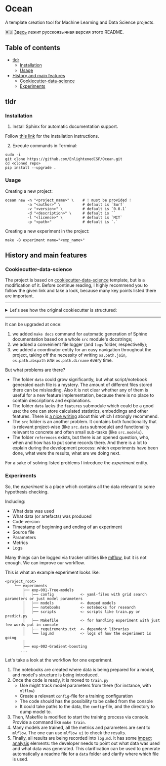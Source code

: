 # Ocean

A template creation tool for Machine Learning and Data Science projects.

🇷🇺 [Здесь](README_ru.md) лежит русскоязычная версия этого README.

## Table of contents

* [tldr](#tldr)
    * [Installation](#Installation)
    * [Usage](#Usage)
* [History and main features](#History-and-main-features)
    * [Cookiecutter-data-science](#Cookiecutter-data-science)
    * [Experiments](#Experiments)

## tldr

### Installation

1) Install Sphinx for automatic documentation support.

Follow [this link](http://www.sphinx-doc.org/en/1.4/install.html) for the installation instructions.

2) Execute commands in Terminal:
```
sudo -i
git clone https://github.com/EnlightenedCSF/Ocean.git
cd <cloned repo>
pip install --upgrade .
```

### Usage
Creating a new project:
```
ocean new -n "<project_name>" \    # ! must be provided !
          -a "<author>" \          # default is `Surf`
          -v "<version>" \         # default is `0.0.1`
          -d "<description>" \     # default is ``
          -l "<licence>" \         # default is `MIT`
          -p "<path>"              # default is `.`
```

Creating a new experiment in the project:
```
make -B experiment name="<exp_name>"
```

## History and main features

### Cookiecutter-data-science

The project is based on [cookiecutter-data-science](https://drivendata.github.io/cookiecutter-data-science/) template, but is a modification of it. Before continue reading, I highly recommend you to follow the given link and take a look, because many key points listed there are important.

---


<details>
    <summary>Let's see how the original cookiecutter is structured:</summary>

```
├── LICENSE
├── Makefile           <- Makefile with commands like `make data` or `make train`
├── README.md          <- The top-level README for developers using this project.
├── data
│   ├── external       <- Data from third party sources.
│   ├── interim        <- Intermediate data that has been transformed.
│   ├── processed      <- The final, canonical data sets for modeling.
│   └── raw            <- The original, immutable data dump.
│
├── docs               <- A default Sphinx project; see sphinx-doc.org for details
│
├── models             <- Trained and serialized models, model predictions, or model summaries
│
├── notebooks          <- Jupyter notebooks. Naming convention is a number (for ordering),
│                         the creator's initials, and a short `-` delimited description, e.g.
│                         `1.0-jqp-initial-data-exploration`.
│
├── references         <- Data dictionaries, manuals, and all other explanatory materials.
│
├── reports            <- Generated analysis as HTML, PDF, LaTeX, etc.
│   └── figures        <- Generated graphics and figures to be used in reporting
│
├── requirements.txt   <- The requirements file for reproducing the analysis environment, e.g.
│                         generated with `pip freeze > requirements.txt`
│
├── setup.py           <- Make this project pip installable with `pip install -e`
├── src                <- Source code for use in this project.
│   ├── __init__.py    <- Makes src a Python module
│   │
│   ├── data           <- Scripts to download or generate data
│   │   └── make_dataset.py
│   │
│   ├── features       <- Scripts to turn raw data into features for modeling
│   │   └── build_features.py
│   │
│   ├── models         <- Scripts to train models and then use trained models to make
│   │   │                 predictions
│   │   ├── predict_model.py
│   │   └── train_model.py
│   │
│   └── visualization  <- Scripts to create exploratory and results oriented visualizations
│       └── visualize.py
│
└── tox.ini            <- tox file with settings for running tox; see tox.testrun.org

```
</details>

---

It can be upgraded at once:
1. we added `make docs` command for automatic generation of Sphinx documentation based on a whole `src` module's docstrings;
2. we added a conveinient file logger (and `logs` folder, respectivelly);
3. we added a coordinator entity for an easy navigation throughout the project, taking off the necessity of writing `os.path.join`, `os.path.abspath` или `os.path.dirname` every time.

But what problems are there?

* The folder `data` could grow significantly, but what script/notebook generated each file is a mystery. The amount of different files stored there can be misleading. Also it is not clear whether any of them is useful for a new feature implementation, because there is no place to contain descriptions and explanations.
* The folder `data` lacks the `features` submodule which could be a good use: the one can store calculated statistics, embeddings and other features. There is [a nice writing](https://www.logicalclocks.com/feature-store/) about this which I strongly recommend.
* The `src` folder is an another problem. It contains both functionality that is relevant project-wise (like `src.data` submodule) and functionality relevant to concrete and often small sub-tasks (like `src.models`).
* The folder `references` exists, but there is an opened question, who, when and how has to put some records there. And there is a lot to explain during the development process: which experiments have been done, what were the results, what are we doing next.

For a sake of solving listed problems I introduce the _experiment_ entity.


### Experiments

So, the _experiment_ is a place which contains all the data relevant to some hypothesis checking.

Including:
* What data was used
* What data (or artefacts) was produced
* Code version
* Timestamp of beginning and ending of an experiment
* Source file
* Parameters
* Metrics
* Logs

Many things can be logged via tracker utilities like [mlflow](https://mlflow.org/docs/latest/tracking.html), but it is not enough. We can improve our workflow.

This is what an example experiment looks like:

```
<project_root>
    └── experiments
        ├── exp-001-Tree-models
        │   ├── config            <- yaml-files with grid search parameters or just model parameters
        │   ├── models            <- dumped models
        │   ├── notebooks         <- notebooks for research
        │   ├── scripts           <- scripts like train.py or predict.py
        │   ├── Makefile          <- for handling experiment with just few words put in console
        │   ├── requirements.txt  <- dependent libraries
        │   └── log.md            <- logs of how the experiment is going
        │
        ├── exp-002-Gradient-boosting
       ...
```

Let's take a look at the workflow for one experiment.
1. The notebooks are created where data is being prepared for a model, and model's structure is being introduced.
2. Once the code is ready, it is moved to `train.py`
    - Use might track model parameters from there (for instance, with `mlflow`)
    - Create a relevant `config`-file for a training configuration
    - The code should has the possibility to be called from the console
    - It could take paths to the data, the `config`-file, and the directory to dump model to.
3. Then, Makefile is modified to start the training process via console. Provide a command like `make train`.
4. Many models are trained, all the metrics and parameters are sent to `mlflow`. The one can use `mlflow ui` to check the results.
5. Finally, all results are being recorded into `log.md`. It has some [impact analysis](https://en.wikipedia.org/wiki/Change_impact_analysis) elements: the developer needs to point out what data was used and what data was generated. This clarification can be used to generate automatically a readme file for a `data` folder and clarify where which file is used.

